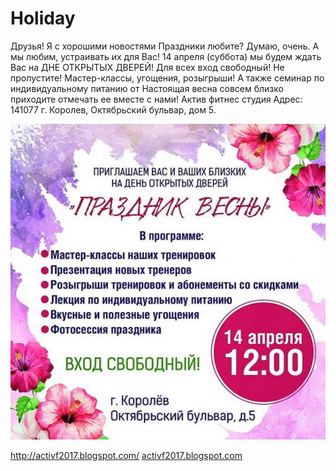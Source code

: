 # Holiday
Друзья! Я с хорошими новостями  Праздники любите? Думаю, очень.  А мы любим, устраивать их для Вас! 14 апреля (суббота) мы будем ждать Вас на ДНЕ ОТКРЫТЫХ ДВЕРЕЙ!  Для всех вход свободный! Не пропустите! Мастер-классы, угощения, розыгрыши! А также семинар по индивидуальному питанию от   Настоящая весна совсем близко  приходите отмечать ее вместе с нами!
Актив фитнес студия Адрес: 141077 г. Королев, Октябрьский бульвар, дом 5.

![Актив фитнес студия Королёв]( https://github.com/activf2017/Activ-fitness-Korolev-studio/blob/master/%D0%9F%D1%80%D0%B0%D0%B7%D0%B4%D0%BD%D0%B8%D0%BA%20800.jpg?raw=true)

http://activf2017.blogspot.com/
[activf2017.blogspot.com](http://activf2017.blogspot.com/)
